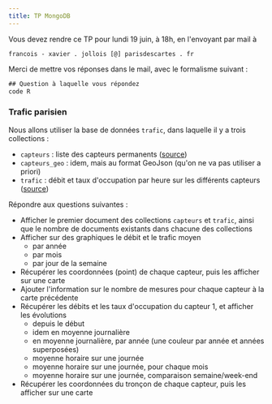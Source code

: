 ```yaml
---
title: TP MongoDB
---
```


Vous devez rendre ce TP pour lundi 19 juin, à 18h, en l'envoyant par mail à 

    francois - xavier . jollois [@] parisdescartes . fr

Merci de mettre vos réponses dans le mail, avec le formalisme suivant :

```js
## Question à laquelle vous répondez
code R
```

### Trafic parisien

Nous allons utiliser la base de données `trafic`, dans laquelle il y a
trois collections :

- `capteurs` : liste des capteurs permanents ([source](https://opendata.paris.fr/explore/dataset/referentiel-comptages-routiers/information/))
- `capteurs_geo` : idem, mais au format GeoJson (qu'on ne va pas utiliser a priori)
- `trafic` : débit et taux d'occupation par heure sur les différents capteurs ([source](https://opendata.paris.fr/explore/dataset/comptages-routiers-permanents/information/))

Répondre aux questions suivantes :

- Afficher le premier document des collections `capteurs` et `trafic`, ainsi que le nombre de documents existants dans chacune des collections
- Afficher sur des graphiques le débit et le trafic moyen 
    - par année
    - par mois
    - par jour de la semaine
- Récupérer les coordonnées (point) de chaque capteur, puis les afficher sur une carte
- Ajouter l'information sur le nombre de mesures pour chaque capteur à la carte précédente
- Récupérer les débits et les taux d'occupation du capteur 1, et afficher les évolutions
    - depuis le début
    - idem en moyenne journalière
    - en moyenne journalière, par année (une couleur par année et années superposées)
    - moyenne horaire sur une journée
    - moyenne horaire sur une journée, pour chaque mois
    - moyenne horaire sur une journée, comparaison semaine/week-end
- Récupérer les coordonnées du tronçon de chaque capteur, puis les afficher sur une carte
